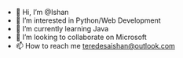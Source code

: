 - 👋 Hi, I’m @Ishan
- 👀 I’m interested in Python/Web Development
- 🌱 I’m currently learning Java
- 💞️ I’m looking to collaborate on Microsoft 
- 📫 How to reach me teredesaishan@outlook.com

<!---
semicolan-ishan/semicolan-ishan is a ✨ special ✨ repository because its `README.md` (this file) appears on your GitHub profile.
You can click the Preview link to take a look at your changes.
--->
